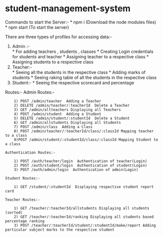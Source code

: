 # student-management-system
Commands to start the Server:-
    * npm i (Download the node modules files)
    * npm start (To start the server) 
    
There are three types of profiles for accessing data:-
1) Admin :-     
                * For adding teachers , students , classes 
                * Creating Login credentials for students and teacher
                * Assigning teacher to a respective class
                * Assigning students to a respective class
2) Teacher:-    
                * Seeing all the students in the respective class
                * Adding marks of students
                * Seeing raking table of all the students in the respective class
3) Student:-
                * Seeing the respective scorecard and percentage

Routes:-
    Admin Routes:-

        1) POST /admin/teacher  Adding a Teacher
        2) DELETE /admin/teacher/:teacherId  Delete a Teacher
        3) GET /admin/allteachers Displaying all Teachers
        4) POST /admin/student  Adding a Student
        5) DELETE /admin/student/:studentId  Delete a Student
        6) GET /admin/allstudents Displaying all Students
        7) POST /admin/class  Adding a Class
        8) POST /admin/teacher/:teacherId/class/:classId Mapping teacher to a class
        9)POST /admin/student/:studentId/class/:classId Mapping Student to a class
    
    Authentication Routes:-
        
        1) POST /auth/teacher/login  Authentication of teacher(Login)
        2) POST /auth/student/login  Authentication of student(Login)
        3) POST /auth/admin/login  Authentication of admin(Login)

    Student Routes:-

        1) GET /student/:studentId  Displaying respective student report card

    Teacher Routes:-
    
        1) GET /teacher/:teacherId/allstudents Displaying all students (sorted)
        2) GET /teacher/:teacherId/ranking Displaying all students based percentage ranking
        3) POST /teacher/:teacherId/student/:studentId/make/report Adding particular subject marks to the respective student
